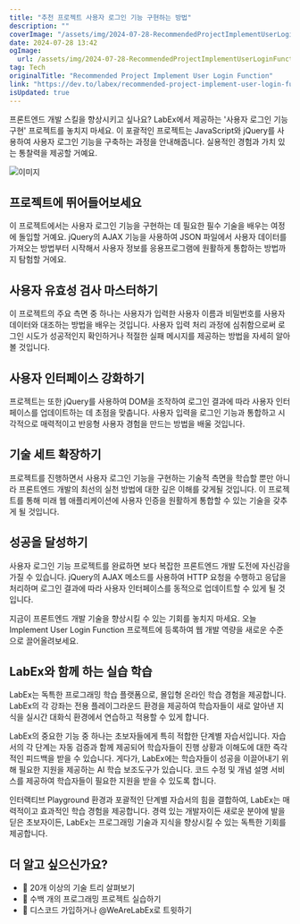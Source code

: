 ```yaml
---
title: "추천 프로젝트 사용자 로그인 기능 구현하는 방법"
description: ""
coverImage: "/assets/img/2024-07-28-RecommendedProjectImplementUserLoginFunction_0.png"
date: 2024-07-28 13:42
ogImage: 
  url: /assets/img/2024-07-28-RecommendedProjectImplementUserLoginFunction_0.png
tag: Tech
originalTitle: "Recommended Project Implement User Login Function"
link: "https://dev.to/labex/recommended-project-implement-user-login-function-546c"
isUpdated: true
---
```





프론트엔드 개발 스킬을 향상시키고 싶나요? LabEx에서 제공하는 '사용자 로그인 기능 구현' 프로젝트를 놓치지 마세요. 이 포괄적인 프로젝트는 JavaScript와 jQuery를 사용하여 사용자 로그인 기능을 구축하는 과정을 안내해줍니다. 실용적인 경험과 가치 있는 통찰력을 제공할 거예요.

![이미지](/assets/img/2024-07-28-RecommendedProjectImplementUserLoginFunction_0.png)

## 프로젝트에 뛰어들어보세요

이 프로젝트에서는 사용자 로그인 기능을 구현하는 데 필요한 필수 기술을 배우는 여정에 돌입할 거예요. jQuery의 AJAX 기능을 사용하여 JSON 파일에서 사용자 데이터를 가져오는 방법부터 시작해서 사용자 정보를 응용프로그램에 원활하게 통합하는 방법까지 탐험할 거에요.

<div class="content-ad"></div>

## 사용자 유효성 검사 마스터하기

이 프로젝트의 주요 측면 중 하나는 사용자가 입력한 사용자 이름과 비밀번호를 사용자 데이터와 대조하는 방법을 배우는 것입니다. 사용자 입력 처리 과정에 심취함으로써 로그인 시도가 성공적인지 확인하거나 적절한 실패 메시지를 제공하는 방법을 자세히 알아볼 것입니다.

## 사용자 인터페이스 강화하기

프로젝트는 또한 jQuery를 사용하여 DOM을 조작하여 로그인 결과에 따라 사용자 인터페이스를 업데이트하는 데 초점을 맞춥니다. 사용자 입력을 로그인 기능과 통합하고 시각적으로 매력적이고 반응형 사용자 경험을 만드는 방법을 배울 것입니다.

<div class="content-ad"></div>

## 기술 세트 확장하기

프로젝트를 진행하면서 사용자 로그인 기능을 구현하는 기술적 측면을 학습할 뿐만 아니라 프론트엔드 개발의 최선의 실천 방법에 대한 깊은 이해를 갖게될 것입니다. 이 프로젝트를 통해 미래 웹 애플리케이션에 사용자 인증을 원활하게 통합할 수 있는 기술을 갖추게 될 것입니다.

## 성공을 달성하기

사용자 로그인 기능 프로젝트를 완료하면 보다 복잡한 프론트엔드 개발 도전에 자신감을 가질 수 있습니다. jQuery의 AJAX 메소드를 사용하여 HTTP 요청을 수행하고 응답을 처리하며 로그인 결과에 따라 사용자 인터페이스를 동적으로 업데이트할 수 있게 될 것입니다.

<div class="content-ad"></div>

지금이 프론트엔드 개발 기술을 향상시킬 수 있는 기회를 놓치지 마세요. 오늘 Implement User Login Function 프로젝트에 등록하여 웹 개발 역량을 새로운 수준으로 끌어올려보세요.

## LabEx와 함께 하는 실습 학습

LabEx는 독특한 프로그래밍 학습 플랫폼으로, 몰입형 온라인 학습 경험을 제공합니다. LabEx의 각 강좌는 전용 플레이그라운드 환경을 제공하여 학습자들이 새로 알아낸 지식을 실시간 대화식 환경에서 연습하고 적용할 수 있게 합니다.

LabEx의 중요한 기능 중 하나는 초보자들에게 특히 적합한 단계별 자습서입니다. 자습서의 각 단계는 자동 검증과 함께 제공되어 학습자들이 진행 상황과 이해도에 대한 즉각적인 피드백을 받을 수 있습니다. 게다가, LabEx에는 학습자들이 성공을 이끌어내기 위해 필요한 지원을 제공하는 AI 학습 보조도구가 있습니다. 코드 수정 및 개념 설명 서비스를 제공하여 학습자들이 필요한 지원을 받을 수 있도록 합니다.

<div class="content-ad"></div>

인터랙티브 Playground 환경과 포괄적인 단계별 자습서의 힘을 결합하여, LabEx는 매력적이고 효과적인 학습 경험을 제공합니다. 경력 있는 개발자이든 새로운 분야에 발을 딛은 초보자이든, LabEx는 프로그래밍 기술과 지식을 향상시킬 수 있는 독특한 기회를 제공합니다.

## 더 알고 싶으신가요?

- 🌳 20개 이상의 기술 트리 살펴보기
- 🚀 수백 개의 프로그래밍 프로젝트 실습하기
- 💬 디스코드 가입하거나 @WeAreLabEx로 트윗하기